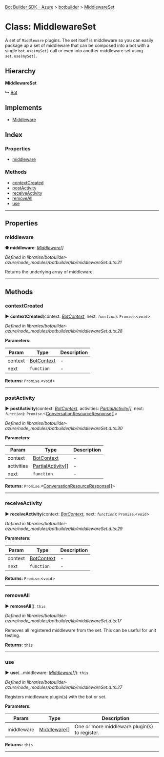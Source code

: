 [Bot Builder SDK - Azure](../README.md) > [botbuilder](../modules/botbuilder.md) > [MiddlewareSet](../classes/botbuilder.middlewareset.md)



# Class: MiddlewareSet


A set of `Middleware` plugins. The set itself is middleware so you can easily package up a set of middleware that can be composed into a bot with a single `bot.use(mySet)` call or even into another middleware set using `set.use(mySet)`.

## Hierarchy

**MiddlewareSet**

↳  [Bot](botbuilder.bot.md)








## Implements

* [Middleware](../interfaces/botbuilder.middleware.md)

## Index

### Properties

* [middleware](botbuilder.middlewareset.md#middleware)


### Methods

* [contextCreated](botbuilder.middlewareset.md#contextcreated)
* [postActivity](botbuilder.middlewareset.md#postactivity)
* [receiveActivity](botbuilder.middlewareset.md#receiveactivity)
* [removeAll](botbuilder.middlewareset.md#removeall)
* [use](botbuilder.middlewareset.md#use)



---
## Properties
<a id="middleware"></a>

###  middleware

**●  middleware**:  *[Middleware](../interfaces/botbuilder.middleware.md)[]* 

*Defined in libraries/botbuilder-azure/node_modules/botbuilder/lib/middlewareSet.d.ts:21*



Returns the underlying array of middleware.




___


## Methods
<a id="contextcreated"></a>

###  contextCreated

► **contextCreated**(context: *[BotContext](../interfaces/botbuilder.__global.botcontext.md)*, next: *`function`*): `Promise`.<`void`>



*Defined in libraries/botbuilder-azure/node_modules/botbuilder/lib/middlewareSet.d.ts:28*



**Parameters:**

| Param | Type | Description |
| ------ | ------ | ------ |
| context | [BotContext](../interfaces/botbuilder.__global.botcontext.md)   |  - |
| next | `function`   |  - |





**Returns:** `Promise`.<`void`>





___

<a id="postactivity"></a>

###  postActivity

► **postActivity**(context: *[BotContext](../interfaces/botbuilder.__global.botcontext.md)*, activities: *[Partial](../interfaces/_node_modules__types_lodash_index_d_._.partial.md)[Activity](../interfaces/botbuilder.activity.md)[]*, next: *`function`*): `Promise`.<[ConversationResourceResponse](../interfaces/botbuilder.conversationresourceresponse.md)[]>



*Defined in libraries/botbuilder-azure/node_modules/botbuilder/lib/middlewareSet.d.ts:30*



**Parameters:**

| Param | Type | Description |
| ------ | ------ | ------ |
| context | [BotContext](../interfaces/botbuilder.__global.botcontext.md)   |  - |
| activities | [Partial](../interfaces/_node_modules__types_lodash_index_d_._.partial.md)[Activity](../interfaces/botbuilder.activity.md)[]   |  - |
| next | `function`   |  - |





**Returns:** `Promise`.<[ConversationResourceResponse](../interfaces/botbuilder.conversationresourceresponse.md)[]>





___

<a id="receiveactivity"></a>

###  receiveActivity

► **receiveActivity**(context: *[BotContext](../interfaces/botbuilder.__global.botcontext.md)*, next: *`function`*): `Promise`.<`void`>



*Defined in libraries/botbuilder-azure/node_modules/botbuilder/lib/middlewareSet.d.ts:29*



**Parameters:**

| Param | Type | Description |
| ------ | ------ | ------ |
| context | [BotContext](../interfaces/botbuilder.__global.botcontext.md)   |  - |
| next | `function`   |  - |





**Returns:** `Promise`.<`void`>





___

<a id="removeall"></a>

###  removeAll

► **removeAll**(): `this`



*Defined in libraries/botbuilder-azure/node_modules/botbuilder/lib/middlewareSet.d.ts:17*



Removes all registered middleware from the set. This can be useful for unit testing.




**Returns:** `this`





___

<a id="use"></a>

###  use

► **use**(...middleware: *[Middleware](../interfaces/botbuilder.middleware.md)[]*): `this`



*Defined in libraries/botbuilder-azure/node_modules/botbuilder/lib/middlewareSet.d.ts:27*



Registers middleware plugin(s) with the bot or set.


**Parameters:**

| Param | Type | Description |
| ------ | ------ | ------ |
| middleware | [Middleware](../interfaces/botbuilder.middleware.md)[]   |  One or more middleware plugin(s) to register. |





**Returns:** `this`





___



